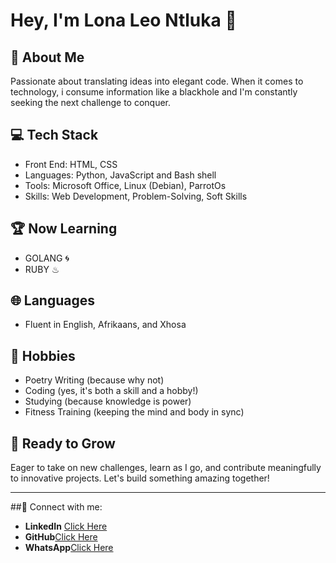 # Hey, I'm Lona Leo Ntluka 👋

## 🚀 About Me
Passionate about translating ideas into elegant code. When it comes to technology, i consume
information like a blackhole and I'm constantly seeking the next challenge to conquer.

## 💻 Tech Stack
- Front End: HTML, CSS
- Languages: Python, JavaScript and Bash shell
- Tools: Microsoft Office, Linux (Debian), ParrotOs
- Skills: Web Development, Problem-Solving, Soft Skills

## 🏆 Now Learning
- GOLANG 🌀
- RUBY ♨

## 🌐 Languages
- Fluent in English, Afrikaans, and Xhosa

## 🎨 Hobbies
- Poetry Writing (because why not)
- Coding (yes, it's both a skill and a hobby!)
- Studying (because knowledge is power)
- Fitness Training (keeping the mind and body in sync)

## 🌱 Ready to Grow
Eager to take on new challenges, learn as I go, and contribute meaningfully to innovative projects. Let's build something amazing together!

---

##📧 Connect with me:
- **LinkedIn** [Click Here](https://www.linkedin.com/in/lona-leo-ntluka-3557b726b)
- **GitHub**[Click Here](https://www.github.com/liicodes)
- **WhatsApp**[Click Here](https://wa.me/+27721370443)
<!--- **X**[Click Here](https://www.github.com/liicodes)
- **Github**[Click Here](https://www.github.com/liicodes)---!>



